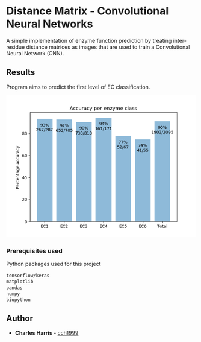 # Distance Matrix - Convolutional Neural Networks

A simple implementation of enzyme function prediction by treating inter-residue distance matrices as images that are used to train a Convolutional Neural Network (CNN).

## Results

Program aims to predict the first level of EC classification.

![Results](https://github.com/cch1999/DMCNN/blob/master/figs/accuracies.png)

### Prerequisites used

Python packages used for this project

```
tensorflow/keras
matplotlib
pandas
numpy
biopython
```

## Author

* **Charles Harris** - [cch1999](https://github.com/cch1999)

